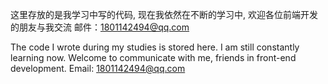 这里存放的是我学习中写的代码,
现在我依然在不断的学习中,
欢迎各位前端开发的朋友与我交流
邮件：1801142494@qq.com

The code I wrote during my studies is stored here.
I am still constantly learning now.
Welcome to communicate with me, friends in front-end development.
Email: 1801142494@qq.com
